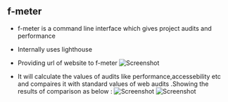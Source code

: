 ## f-meter 
- f-meter is a command line interface which gives project audits and performance
- Internally uses lighthouse
- Providing url of website to f-meter
  ![Screenshot](https://i.imgur.com/GxKf0yH.png)

- It will calculate the values of audits like performance,accessebility etc and compaires it with standard values of web audits .Showing the results of comparison as below :
![Screenshot](https://imgur.com/xrdrOkR.png)
![Screenshot](https://imgur.com/lRYCgm9.png)
